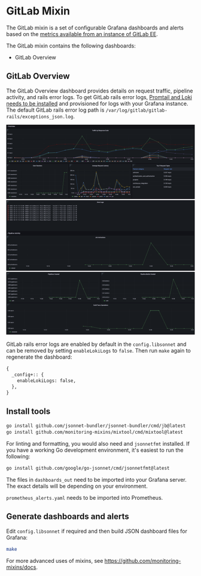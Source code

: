 # GitLab Mixin

The GitLab mixin is a set of configurable Grafana dashboards and alerts based on the [metrics available from an instance of GitLab EE](https://docs.gitlab.com/ee/administration/monitoring/prometheus/gitlab_metrics.html).

The GitLab mixin contains the following dashboards:
- GitLab Overview

## GitLab Overview

The GitLab Overview dashboard provides details on request traffic, pipeline activity, and rails error logs. To get GitLab rails error logs, [Promtail and Loki needs to be installed](https://grafana.com/docs/loki/latest/installation/) and provisioned for logs with your Grafana instance. The default GitLab rails error log path is `/var/log/gitlab/gitlab-rails/exceptions_json.log`.

![First screenshot of the overview dashboard](images/overview.01.png)
![Second screenshot of the overview dashboard](images/overview.02.png)
![Third screenshot of the overview dashboard](images/overview.03.png)

GitLab rails error logs are enabled by default in the `config.libsonnet` and can be removed by setting `enableLokiLogs` to `false`. Then run `make` again to regenerate the dashboard:

```
{
  _config+:: {
    enableLokiLogs: false,
  },
}
```

## Install tools

```bash
go install github.com/jsonnet-bundler/jsonnet-bundler/cmd/jb@latest
go install github.com/monitoring-mixins/mixtool/cmd/mixtool@latest
```

For linting and formatting, you would also need and `jsonnetfmt` installed. If you
have a working Go development environment, it's easiest to run the following:

```bash
go install github.com/google/go-jsonnet/cmd/jsonnetfmt@latest
```

The files in `dashboards_out` need to be imported
into your Grafana server.  The exact details will be depending on your environment.

`prometheus_alerts.yaml` needs to be imported into Prometheus.

## Generate dashboards and alerts

Edit `config.libsonnet` if required and then build JSON dashboard files for Grafana:

```bash
make
```

For more advanced uses of mixins, see
https://github.com/monitoring-mixins/docs.
